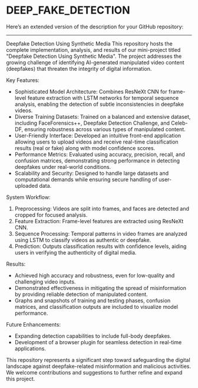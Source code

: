 # DEEP_FAKE_DETECTION


Here’s an extended version of the description for your GitHub repository:

---

Deepfake Detection Using Synthetic Media 
This repository hosts the complete implementation, analysis, and results of our mini-project titled "Deepfake Detection Using Synthetic Media". The project addresses the growing challenge of identifying AI-generated manipulated video content (deepfakes) that threaten the integrity of digital information.  

Key Features:  
- Sophisticated Model Architecture: Combines ResNeXt CNN for frame-level feature extraction with LSTM networks for temporal sequence analysis, enabling the detection of subtle inconsistencies in deepfake videos.  
- Diverse Training Datasets: Trained on a balanced and extensive dataset, including FaceForensics++, Deepfake Detection Challenge, and Celeb-DF, ensuring robustness across various types of manipulated content.  
- User-Friendly Interface: Developed an intuitive front-end application allowing users to upload videos and receive real-time classification results (real or fake) along with model confidence scores.  
- Performance Metrics: Evaluated using accuracy, precision, recall, and confusion matrices, demonstrating strong performance in detecting deepfakes under real-world conditions.  
- Scalability and Security: Designed to handle large datasets and computational demands while ensuring secure handling of user-uploaded data.  

 System Workflow:  
1. Preprocessing: Videos are split into frames, and faces are detected and cropped for focused analysis.  
2. Feature Extraction: Frame-level features are extracted using ResNeXt CNN.  
3. Sequence Processing: Temporal patterns in video frames are analyzed using LSTM to classify videos as authentic or deepfake.  
4. Prediction: Outputs classification results with confidence levels, aiding users in verifying the authenticity of digital media.  

Results:  
- Achieved high accuracy and robustness, even for low-quality and challenging video inputs.  
- Demonstrated effectiveness in mitigating the spread of misinformation by providing reliable detection of manipulated content.  
- Graphs and snapshots of training and testing phases, confusion matrices, and classification outputs are included to visualize model performance.  

 Future Enhancements:  
- Expanding detection capabilities to include full-body deepfakes.  
- Development of a browser plugin for seamless detection in real-time applications.  

This repository represents a significant step toward safeguarding the digital landscape against deepfake-related misinformation and malicious activities. We welcome contributions and suggestions to further refine and expand this project.  

